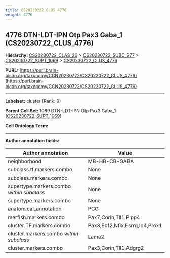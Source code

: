 ```yaml
---
title: CS20230722_CLUS_4776
weight: 4776
---
```

## 4776 DTN-LDT-IPN Otp Pax3 Gaba_1 (CS20230722_CLUS_4776)
<b>Hierarchy: </b>
[CS20230722_CLAS_26](../CS20230722_CLAS_26) >
[CS20230722_SUBC_277](../CS20230722_SUBC_277) >
[CS20230722_SUPT_1069](../CS20230722_SUPT_1069) >
[CS20230722_CLUS_4776](../CS20230722_CLUS_4776)

**PURL:** [https://purl.brain-bican.org/taxonomy/CCN20230722/CS20230722_CLUS_4776](https://purl.brain-bican.org/taxonomy/CCN20230722/CS20230722_CLUS_4776)

---


**Labelset:** cluster (Rank: 0)

**Parent Cell Set:** 1069 DTN-LDT-IPN Otp Pax3 Gaba_1 ([CS20230722_SUPT_1069](../CS20230722_SUPT_1069))



**Cell Ontology Term:** 

[MARKER GENES.]: #


---

[TRANSFERRED ANNOTATIONS.]: #


[AUTHOR ANNOTATION FIELDS.]: #


**Author annotation fields:**

| Author annotation | Value |
|-------------------|-------|
|neighborhood|MB-HB-CB-GABA|
|subclass.tf.markers.combo|None|
|subclass.markers.combo|None|
|supertype.markers.combo _within subclass_|None|
|supertype.markers.combo|None|
|anatomical_annotation|PCG|
|merfish.markers.combo|Pax7,Corin,Tll1,Plpp4|
|cluster.TF.markers.combo|Pax3,Ebf2,Nfix,Esrrg,Id4,Prox1|
|cluster.markers.combo _within subclass_|Lama2|
|cluster.markers.combo|Pax3,Corin,Tll1,Adgrg2|
